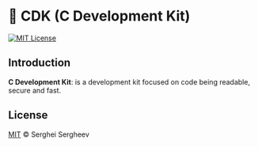 # :dizzy: CDK (C Development Kit)

[![MIT License](https://img.shields.io/badge/license-MIT-brightgreen.svg)](https://github.com/sergheevdev/c-development-kit/blob/main/LICENSE)

## Introduction

**C Development Kit**: is a development kit focused on code being readable, secure and fast.

## License

[MIT](LICENSE) &copy; Serghei Sergheev
